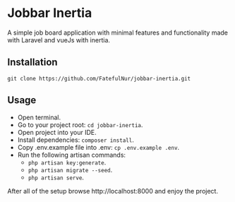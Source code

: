 # Jobbar Inertia

A simple job board application with minimal features and functionality made with Laravel and vueJs with inertia.

## Installation
```
git clone https://github.com/FatefulNur/jobbar-inertia.git
```

## Usage
- Open terminal.
- Go to your project root: `cd jobbar-inertia`.
- Open project into your IDE.
- Install dependencies: `composer install`.
- Copy .env.example file into .env: `cp .env.example .env`.
- Run the following artisan commands:
    - `php artisan key:generate`.
    - `php artisan migrate --seed`.
    - `php artisan serve`.

After all of the setup browse http://localhost:8000 and enjoy the project. 

